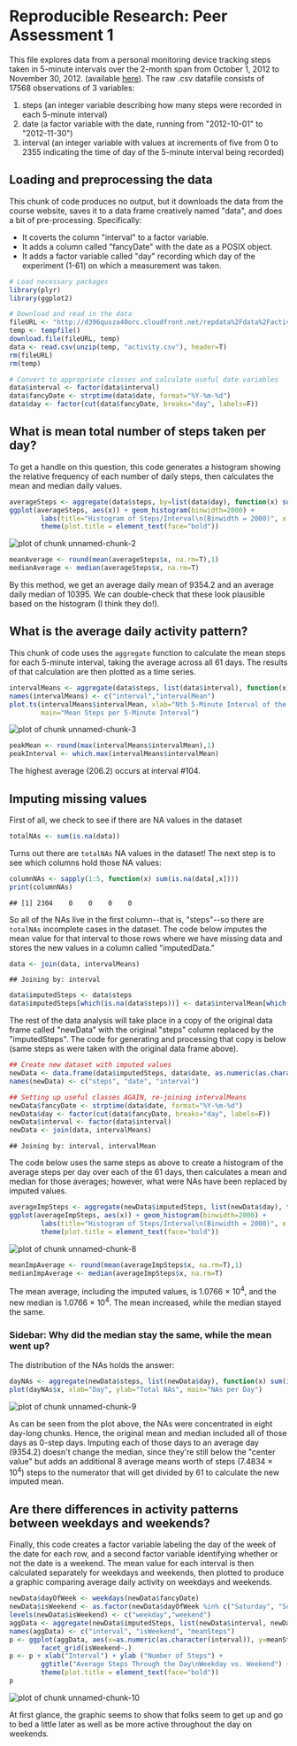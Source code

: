 # Reproducible Research: Peer Assessment 1

This file explores data from a personal monitoring device tracking steps taken in 5-minute intervals over the 2-month span from October 1, 2012 to November 30, 2012. (available [here](https://d396qusza40orc.cloudfront.net/repdata%2Fdata%2Factivity.zip)).  The raw .csv datafile consists of 17568 observations of 3 variables:  

1. steps (an integer variable describing how many steps were recorded in each 5-minute interval)
2. date (a factor variable with the date, running from "2012-10-01" to "2012-11-30")
3. interval (an integer variable with values at increments of five from 0 to 2355 indicating the time of day of the 5-minute interval being recorded)

## Loading and preprocessing the data

This chunk of code produces no output, but it downloads the data from the course website, saves it to a data frame creatively named "data", and does a bit of pre-processing. Specifically:
- It coverts the column "interval" to a factor variable.
- It adds a column called "fancyDate" with the date as a POSIX object.
- It adds a factor variable called "day" recording which day of the experiment (1-61) on which a measurement was taken.



```r
# Load necessary packages
library(plyr)
library(ggplot2)

# Download and read in the data
fileURL <- "http://d396qusza40orc.cloudfront.net/repdata%2Fdata%2Factivity.zip"
temp <- tempfile()
download.file(fileURL, temp)
data <- read.csv(unzip(temp, "activity.csv"), header=T)
rm(fileURL)
rm(temp)

# Convert to appropriate classes and calculate useful date variables
data$interval <- factor(data$interval)
data$fancyDate <- strptime(data$date, format="%Y-%m-%d")
data$day <- factor(cut(data$fancyDate, breaks="day", labels=F))
```

## What is mean total number of steps taken per day?

To get a handle on this question, this code generates a histogram showing the relative frequency of each number of daily steps, then calculates the mean and median daily values.


```r
averageSteps <- aggregate(data$steps, by=list(data$day), function(x) sum(x, na.rm=T))
ggplot(averageSteps, aes(x)) + geom_histogram(binwidth=2000) + 
        labs(title="Histogram of Steps/Interval\n(Binwidth = 2000)", x = "Steps", y = "Count") +
        theme(plot.title = element_text(face="bold"))
```

![plot of chunk unnamed-chunk-2](figure/unnamed-chunk-2.png) 

```r
meanAverage <- round(mean(averageSteps$x, na.rm=T),1)
medianAverage <- median(averageSteps$x, na.rm=T)
```

By this method, we get an average daily mean of 9354.2 and an average daily median of 10395.  We can double-check that these look plausible based on the histogram (I think they do!).

## What is the average daily activity pattern?

This chunk of code uses the `aggregate` function to calculate the mean steps for each 5-minute interval, taking the average across all 61 days.  The results of that calculation are then plotted as a time series.


```r
intervalMeans <- aggregate(data$steps, list(data$interval), function(x) mean(x, na.rm=T))
names(intervalMeans) <- c("interval","intervalMean")
plot.ts(intervalMeans$intervalMean, xlab="Nth 5-Minute Interval of the Day", ylab="Mean Steps",
        main="Mean Steps per 5-Minute Interval")
```

![plot of chunk unnamed-chunk-3](figure/unnamed-chunk-3.png) 

```r
peakMean <- round(max(intervalMeans$intervalMean),1)
peakInterval <- which.max(intervalMeans$intervalMean)
```

The highest average (206.2) occurs at interval #104.

## Imputing missing values

First of all, we check to see if there are NA values in the dataset


```r
totalNAs <- sum(is.na(data))
```

Turns out there are `totalNAs` NA values in the dataset! The next step is to see which columns hold those NA values:


```r
columnNAs <- sapply(1:5, function(x) sum(is.na(data[,x])))
print(columnNAs)
```

```
## [1] 2304    0    0    0    0
```

So all of the NAs live in the first column--that is, "steps"--so there are `totalNAs` incomplete cases in the dataset.  The code below imputes the mean value for that interval to those rows where we have missing data and stores the new values in a column called "imputedData."


```r
data <- join(data, intervalMeans)
```

```
## Joining by: interval
```

```r
data$imputedSteps <- data$steps
data$imputedSteps[which(is.na(data$steps))] <- data$intervalMean[which(is.na(data$steps))]
```

The rest of the data analysis will take place in a copy of the original data frame called "newData" with the original "steps" column replaced by the "imputedSteps".  The code for generating and processing that copy is below (same steps as were taken with the original data frame above).


```r
## Create new dataset with imputed values
newData <- data.frame(data$imputedSteps, data$date, as.numeric(as.character(data$interval)))
names(newData) <- c("steps", "date", "interval")

## Setting up useful classes AGAIN, re-joining intervalMeans
newData$fancyDate <- strptime(data$date, format="%Y-%m-%d")
newData$day <- factor(cut(data$fancyDate, breaks="day", labels=F))
newData$interval <- factor(data$interval)
newData <- join(data, intervalMeans)
```

```
## Joining by: interval, intervalMean
```

The code below uses the same steps as above to create a histogram of the average steps per day over each of the 61 days, then calculates a mean and median for those averages; however, what were NAs have been replaced by imputed values.


```r
averageImpSteps <- aggregate(newData$imputedSteps, list(newData$day), function(x) sum(x, na.rm=T))
ggplot(averageImpSteps, aes(x)) + geom_histogram(binwidth=2000) +
        labs(title="Histogram of Steps/Interval\n(Binwidth = 2000)", x = "Steps", y = "Count") +
        theme(plot.title = element_text(face="bold"))
```

![plot of chunk unnamed-chunk-8](figure/unnamed-chunk-8.png) 

```r
meanImpAverage <- round(mean(averageImpSteps$x, na.rm=T),1)
medianImpAverage <- median(averageImpSteps$x, na.rm=T)
```

The mean average, including the imputed values, is 1.0766 &times; 10<sup>4</sup>, and the new median is 1.0766 &times; 10<sup>4</sup>.  The mean increased, while the median stayed the same.

### Sidebar: Why did the median stay the same, while the mean went up?

The distribution of the NAs holds the answer:


```r
dayNAs <- aggregate(newData$steps, list(newData$day), function(x) sum(is.na(x)))
plot(dayNAs$x, xlab="Day", ylab="Total NAs", main="NAs per Day")
```

![plot of chunk unnamed-chunk-9](figure/unnamed-chunk-9.png) 

As can be seen from the plot above, the NAs were concentrated in eight day-long chunks.  Hence, the original mean and median included all of those days as 0-step days.  Imputing each of those days to an average day (9354.2) doesn't change the median, since they're still below the "center value" but adds an additional 8 average means worth of steps (7.4834 &times; 10<sup>4</sup>) steps to the numerator that will get divided by 61 to calculate the new imputed mean.

## Are there differences in activity patterns between weekdays and weekends?

Finally, this code creates a factor variable labeling the day of the week of the date for each row, and a second factor variable identifying whether or not the date is a weekend.  The mean value for each interval is then calculated separately for weekdays and weekends, then plotted to produce a graphic comparing average daily activity on weekdays and weekends.


```r
newData$dayOfWeek <- weekdays(newData$fancyDate)
newData$isWeekend <- as.factor(newData$dayOfWeek %in% c("Saturday", "Sunday"))
levels(newData$isWeekend) <- c("weekday","weekend")
aggData <- aggregate(newData$imputedSteps, list(newData$interval, newData$isWeekend), mean)
names(aggData) <- c("interval", "isWeekend", "meanSteps")
p <- ggplot(aggData, aes(x=as.numeric(as.character(interval)), y=meanSteps)) + geom_line() + 
        facet_grid(isWeekend~.)
p <- p + xlab("Interval") + ylab ("Number of Steps") + 
        ggtitle("Average Steps Through the Day\nWeekday vs. Weekend") + 
        theme(plot.title = element_text(face="bold"))
p
```

![plot of chunk unnamed-chunk-10](figure/unnamed-chunk-10.png) 

At first glance, the graphic seems to show that folks seem to get up and go to bed a little later as well as be more active throughout the day on weekends.
